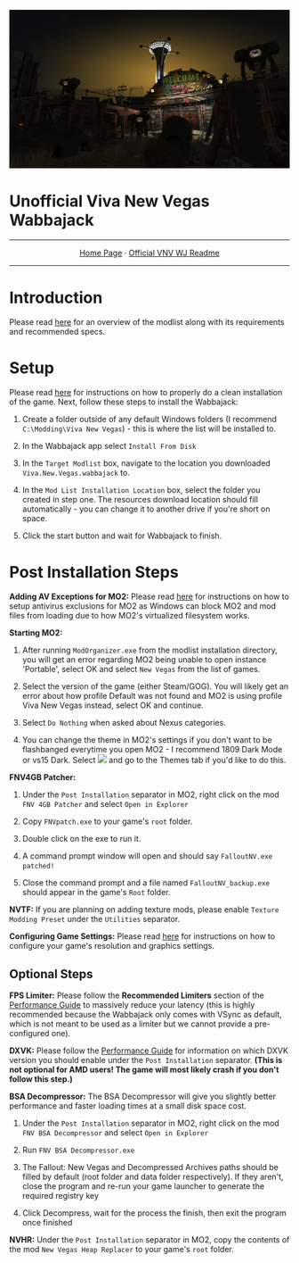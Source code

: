 <img src= "https://github.com/zpok3/Viva-New-Vegas-Unofficial-Wabbajack/blob/main/background.webp" target="_blank"></a>

# Unofficial Viva New Vegas Wabbajack
---

<p align="center">
 <a href="https://vivanewvegas.moddinglinked.com/">Home Page</a> ·
  <a href="https://vivanewvegas.moddinglinked.com/wabbajack.html">Official VNV WJ Readme</a>

---

# Introduction

Please read [here](https://vivanewvegas.moddinglinked.com/intro.html) for an overview of the modlist along with its requirements and recommended specs.

# Setup

Please read [here](https://vivanewvegas.moddinglinked.com/setup.html) for instructions on how to properly do a clean installation of the game. Next, follow these steps to install the Wabbajack:

1. Create a folder outside of any default Windows folders (I recommend `C:\Modding\Viva New Vegas`) - this is where the list will be installed to.

2. In the Wabbajack app select `Install From Disk`

3. In the `Target Modlist` box, navigate to the location you downloaded `Viva.New.Vegas.wabbajack` to.

4. In the `Mod List Installation Location` box, select the folder you created in step one. The resources download location should fill automatically - you can change it to another drive if you're short on space.

5. Click the start button and wait for Wabbajack to finish.

# Post Installation Steps

**Adding AV Exceptions for MO2:** Please read [here](https://vivanewvegas.moddinglinked.com/mo2.html#exceptions) for instructions on how to setup antivirus exclusions for MO2 as Windows can block MO2 and mod files from loading due to how MO2's virtualized filesystem works.

**Starting MO2:** 
1. After running `ModOrganizer.exe` from the modlist installation directory, you will get an error regarding MO2 being unable to open instance 'Portable', select OK and select `New Vegas` from the list of games.

2. Select the version of the game (either Steam/GOG). You will likely get an error about how profile Default was not found and MO2 is using profile Viva New Vegas instead, select OK and continue.

3. Select `Do Nothing` when asked about Nexus categories.

4. You can change the theme in MO2's settings if you don't want to be flashbanged everytime you open MO2 - I recommend 1809 Dark Mode or vs15 Dark. Select 
<img src= "https://raw.githubusercontent.com/ModdingLinked/Viva-New-Vegas/master/img/mo2%20settings.webp" target="_blank"></a>
and go to the Themes tab if you'd like to do this.

**FNV4GB Patcher:**
1. Under the `Post Installation` separator in MO2, right click on the mod `FNV 4GB Patcher` and select `Open in Explorer`

2. Copy `FNVpatch.exe` to your game's `root` folder.

3. Double click on the exe to run it.

4. A command prompt window will open and should say `FalloutNV.exe patched!`

5. Close the command prompt and a file named `FalloutNV_backup.exe` should appear in the game's `Root` folder.

**NVTF:** If you are planning on adding texture mods, please enable `Texture Modding Preset` under the `Utilities` separator.

**Configuring Game Settings:** Please read [here](https://vivanewvegas.moddinglinked.com/mo2.html#gameSettings) for instructions on how to configure your game's resolution and graphics settings.

## Optional Steps

**FPS Limiter:** Please follow the **Recommended Limiters** section of the [Performance Guide](https://performance.moddinglinked.com/falloutnv.html#RecommendedLimiters) to massively reduce your latency (this is highly recommended because the Wabbajack only comes with VSync as default, which is not meant to be used as a limiter but we cannot provide a pre-configured one).

**DXVK:** Please follow the [Performance Guide](https://performance.moddinglinked.com/falloutnv.html) for information on which DXVK version you should enable under the `Post Installation` separator. **(This is not optional for AMD users! The game will most likely crash if you don't follow this step.)** 

**BSA Decompressor:** The BSA Decompressor will give you slightly better performance and faster loading times at a small disk space cost.

1. Under the `Post Installation` separator in MO2, right click on the mod `FNV BSA Decompressor` and select `Open in Explorer`

2. Run `FNV BSA Decompressor.exe`

3. The Fallout: New Vegas and Decompressed Archives paths should be filled by default (root folder and data folder respectively). If they aren't, close the program and re-run your game launcher to generate the required registry key

4. Click Decompress, wait for the process the finish, then exit the program once finished

**NVHR:** Under the `Post Installation` separator in MO2, copy the contents of the mod `New Vegas Heap Replacer` to your game's `root` folder.
